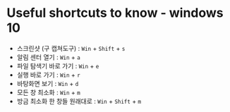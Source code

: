 # Useful shortcuts to know - windows 10

- 스크린샷 (구 캡쳐도구) : `Win` + `Shift` + `s`
- 알림 센터 열기 : `Win` + `a`
- 파일 탐색기 바로 가기 : `Win` + `e`
- 실행 바로 가기 : `Win` + `r`
- 바탕화면 보기 : `Win` + `d`
- 모든 창 최소화 : `Win` + `m`
- 방금 최소화 한 창들 원래대로 : `Win` + `Shift` + `m`